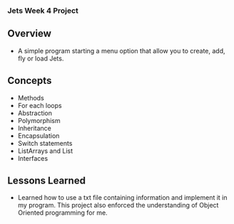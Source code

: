 ### Jets Week 4 Project

## Overview

+ A simple program starting a menu option that allow you to create, add, fly or load Jets.

## Concepts
+ Methods
+ For each loops
+ Abstraction
+ Polymorphism
+ Inheritance
+ Encapsulation
+ Switch statements
+ ListArrays and List
+ Interfaces

##  Lessons Learned
+ Learned how to use a txt file containing information and implement it in my program. This project also enforced the understanding of Object Oriented programming for me.
